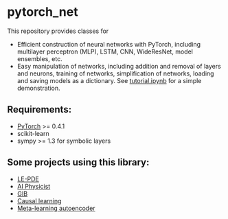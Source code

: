 # pytorch_net

This repository provides classes for 
- Efficient construction of neural networks with PyTorch, including multilayer perceptron (MLP), LSTM, CNN, WideResNet, model ensembles, etc.
- Easy manipulation of networks, including addition and removal of layers and neurons, training of networks, simplification of networks, loading and saving models as a dictionary. 
See [tutorial.ipynb](https://github.com/tailintalent/pytorch_net/blob/master/Tutorial.ipynb) for a simple demonstration.


## Requirements:
- [PyTorch](https://pytorch.org/) >= 0.4.1
- scikit-learn
- sympy >= 1.3 for symbolic layers


## Some projects using this library:
- [LE-PDE](https://github.com/snap-stanford/le_pde)
- [AI Physicist](https://github.com/tailintalent/AI_physicist)
- [GIB](https://github.com/snap-stanford/GIB)
- [Causal learning](https://github.com/tailintalent/causal)
- [Meta-learning autoencoder](https://github.com/tailintalent/mela)
